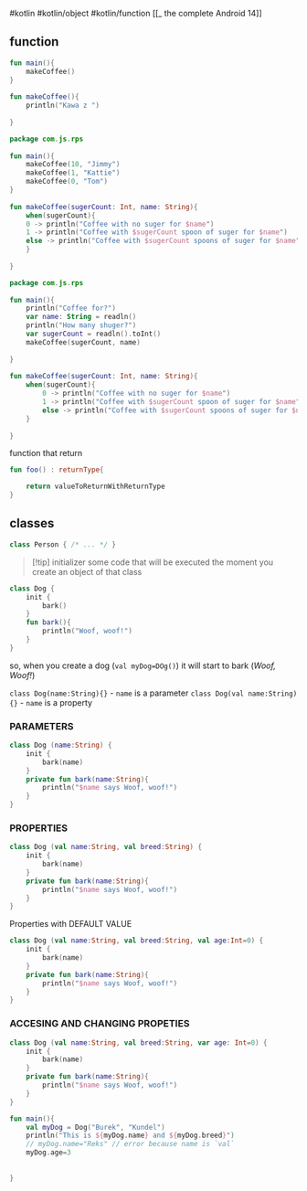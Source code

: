 #kotlin #kotlin/object #kotlin/function 
[[_ the complete Android 14]]

## function

```kotlin
fun main(){  
	makeCoffee()  
}  
  
fun makeCoffee(){  
	println("Kawa z ")  
	
}
```

```kotlin
package com.js.rps  
  
fun main(){  
	makeCoffee(10, "Jimmy")  
	makeCoffee(1, "Kattie")  
	makeCoffee(0, "Tom")  
}  
  
fun makeCoffee(sugerCount: Int, name: String){  
	when(sugerCount){  
	0 -> println("Coffee with no suger for $name")  
	1 -> println("Coffee with $sugerCount spoon of suger for $name")  
	else -> println("Coffee with $sugerCount spoons of suger for $name")  
	}  
  
}
```


```kotlin
package com.js.rps  
  
fun main(){  
	println("Coffee for?")  
	var name: String = readln()  
	println("How many shuger?")  
	var sugerCount = readln().toInt()  
	makeCoffee(sugerCount, name)  
  
}  
  
fun makeCoffee(sugerCount: Int, name: String){  
	when(sugerCount){  
		0 -> println("Coffee with no suger for $name")  
		1 -> println("Coffee with $sugerCount spoon of suger for $name")  
		else -> println("Coffee with $sugerCount spoons of suger for $name")  
	}  
  
}
```


function that return
```kotlin
fun foo() : returnType{

	return valueToReturnWithReturnType
}
```


## classes

```kotlin
class Person { /* ... */ }
```

>[!tip] initializer 
>some code that will be executed the moment you create an object of  that class
```kotlin
class Dog {  
	init {  
		bark()  
	}  
	fun bark(){  
		println("Woof, woof!")  
	}  
}
```
so, when you create a dog (`val myDog=DOg()`) it will start to bark (*Woof, Woof!*)


`class Dog(name:String){}` - `name` is a parameter
`class Dog(val name:String){}` - `name` is a property

### PARAMETERS
```kotlin
class Dog (name:String) {  
	init {  
		bark(name)  
	}  
	private fun bark(name:String){  
		println("$name says Woof, woof!")  
	}  
}
```


### PROPERTIES
```kotlin
class Dog (val name:String, val breed:String) {  
	init {  
		bark(name)  
	}  
	private fun bark(name:String){  
		println("$name says Woof, woof!")  
	}  
}
```

Properties with DEFAULT VALUE
```kotlin
class Dog (val name:String, val breed:String, val age:Int=0) {  
	init {  
		bark(name)  
	}  
	private fun bark(name:String){  
		println("$name says Woof, woof!")  
	}  
}
```


### ACCESING AND CHANGING PROPETIES
```kotlin
class Dog (val name:String, val breed:String, var age: Int=0) {  
	init {  
		bark(name)  
	}  
	private fun bark(name:String){  
		println("$name says Woof, woof!")  
	}  
}

fun main(){  
	val myDog = Dog("Burek", "Kundel")  
	println("This is ${myDog.name} and ${myDog.breed}")  
	// myDog.name="Reks" // error because name is `val`  
	myDog.age=3  
  
  
}

```







